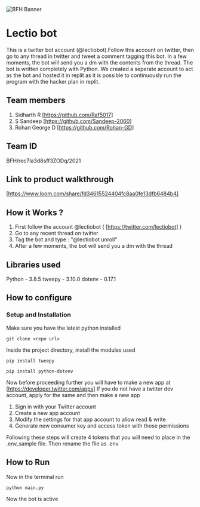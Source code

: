 ![BFH Banner](https://trello-attachments.s3.amazonaws.com/542e9c6316504d5797afbfb9/542e9c6316504d5797afbfc1/39dee8d993841943b5723510ce663233/Frame_19.png)
# Lectio bot
This is a twitter bot account (@lectiobot).Follow this account on twitter, then go to any thread in twitter 
and tweet a comment tagging this bot.     In a few moments, the bot will send you a dm with the contents from
the thread. The bot is written completely with Python. We created a seperate account to act as the bot
and hosted it in replit as it is possible to continuously run the program with the hacker plan in replit.

## Team members
1. Sidharth R [https://github.com/Raf5017]
2. S Sandeep [https://github.com/Sandeep-2060]
3. Rohan George D [https://github.com/Rohan-GD]
## Team ID
BFH/rec7Ia3d8sff3ZODq/2021
## Link to product walkthrough
[https://www.loom.com/share/fd34615524404fc8aa0fe13dfb6484b4]
## How it Works ?
1. First follow the account @lectiobot ( [https://twitter.com/lectiobot] )
2. Go to any recent thread on twitter 
3. Tag the bot and type : "@lectiobot unroll"
4. After a few moments, the bot will send you a dm with the thread
## Libraries used
Python - 3.8.5
tweepy - 3.10.0
dotenv - 0.17.1
## How to configure

### Setup and Installation
Make sure you have the latest python installed
```
git clone <repo url>

```
Inside the project directory, install the modules used
```
pip install tweepy
```
```
pip install python-dotenv
```
Now before proceeding further you will have to make a new app at [https://developer.twitter.com/apps]
If you do not have a twitter dev account, apply for the same and then make a new app
1. Sign in with your Twitter account
2. Create a new app account
3. Modify the settings for that app account to allow read & write
4. Generate new consumer key and access token with those permissions

Following these steps will create 4 tokens that you will need to place in the .env_sample file.
Then rename the file as .env

## How to Run
Now in the terminal run
```
python main.py
```
Now the bot is active

